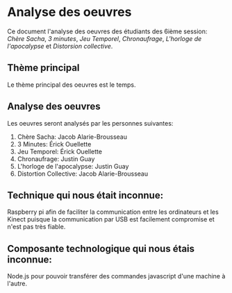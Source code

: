 # Analyse des oeuvres

Ce document l'analyse des oeuvres des étudiants des 6ième session: *Chère Sacha*, *3 minutes*, *Jeu Temporel*, *Chronaufrage*, *L'horloge de l'apocalypse* et *Distorsion collective*.

## Thème principal

Le thème principal des oeuvres est le temps.

## Analyse des oeuvres

Les oeuvres seront analysés par les personnes suivantes:

1. Chère Sacha: Jacob Alarie-Brousseau
2. 3 Minutes: Érick Ouellette
3. Jeu Temporel: Érick Ouellette
4. Chronaufrage: Justin Guay
5. L'horloge de l'apocalypse: Justin Guay
6. Distortion Collective: Jacob Alarie-Brousseau

## Technique qui nous était inconnue:

Raspberry pi afin de faciliter la communication entre les ordinateurs et les Kinect puisque la communication par USB est facilement compromise et n'est pas très fiable.


## Composante technologique qui nous étais inconnue:

Node.js pour pouvoir transférer des commandes javascript d'une machine à l'autre.
